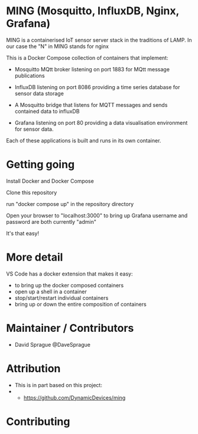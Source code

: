 # MING (Mosquitto, InfluxDB, Nginx, Grafana)

MING is a containerised IoT sensor server stack in the traditions of LAMP.
In our case the "N" in MING stands for nginx

This is a Docker Compose collection of containers that implement:

- Mosquitto MQtt broker listening on port 1883 for MQtt message publications

- InfluxDB listening on port 8086 providing a time series database for sensor data storage

- A Mosquitto bridge that listens for MQTT messages and sends contained data to influxDB

- Grafana listening on port 80 providing a data visualisation environment for sensor data.

Each of these applications is built and runs in its own container.



# Getting going

Install Docker and Docker Compose

Clone this repository

run "docker compose up" in the repository directory

Open your browser to "localhost:3000" to bring up Grafana
username and password are both currently "admin"

It's that easy!

# More detail

VS Code has a docker extension that makes it easy:
 - to bring up the docker composed containers
 - open up a shell in a container
 - stop/start/restart individual containers
 - bring up or down the entire composition of containers



# Maintainer / Contributors

- David Sprague @DaveSprague

# Attribution

- This is in part based on this project:
- - https://github.com/DynamicDevices/ming


# Contributing




